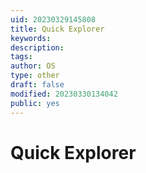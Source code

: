 ```yaml
---
uid: 20230329145808
title: Quick Explorer
keywords: 
description: 
tags: 
author: OS
type: other
draft: false
modified: 20230330134042
public: yes
---
```


# Quick Explorer